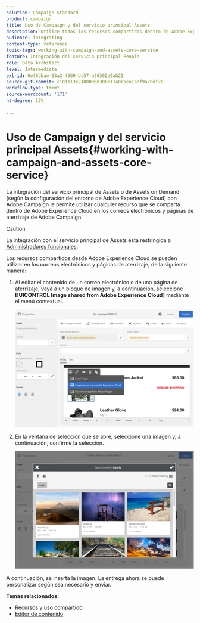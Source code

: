 ```yaml
---
solution: Campaign Standard
product: campaign
title: Uso de Campaign y del servicio principal Assets
description: Utilice todos los recursos compartidos dentro de Adobe Experience Cloud en sus mensajes de Adobe Campaign y páginas de destino gracias a la integración del servicio principal de Assets.
audience: integrating
content-type: reference
topic-tags: working-with-campaign-and-assets-core-service
feature: Integración del servicio principal People
role: Data Architect
level: Intermediate
exl-id: 0ef8bbae-03a2-4369-bc57-a56302e0ab21
source-git-commit: c101113e2180006b300611a0cbea1b0f9a70df70
workflow-type: tm+mt
source-wordcount: '171'
ht-degree: 15%

---
```


# Uso de Campaign y del servicio principal Assets{#working-with-campaign-and-assets-core-service}

La integración del servicio principal de Assets o de Assets on Demand (según la configuración del entorno de Adobe Experience Cloud) con Adobe Campaign le permite utilizar cualquier recurso que se comparta dentro de Adobe Experience Cloud en los correos electrónicos y páginas de aterrizaje de Adobe Campaign.

>[!CAUTION]
>
> La integración con el servicio principal de Assets está restringida a [Administradores funcionales](../../administration/using/users-management.md#functional-administrators).

Los recursos compartidos desde Adobe Experience Cloud se pueden utilizar en los correos electrónicos y páginas de aterrizaje, de la siguiente manera:

1. Al editar el contenido de un correo electrónico o de una página de aterrizaje, vaya a un bloque de imagen y, a continuación, seleccione **[!UICONTROL Image shared from Adobe Experience Cloud]** mediante el menú contextual.

   ![](assets/dam_insert_image_dce.png)

1. En la ventana de selección que se abre, seleccione una imagen y, a continuación, confirme la selección.

   ![](assets/dam_shared_image_selection.png)

A continuación, se inserta la imagen. La entrega ahora se puede personalizar según sea necesario y enviar.

**Temas relacionados:**

* [Recursos y uso compartido](https://experienceleague.adobe.com/docs/core-services/interface/assets/experience-cloud-assets.html)
* [Editor de contenido](../../designing/using/personalization.md#example-email-personalization)
